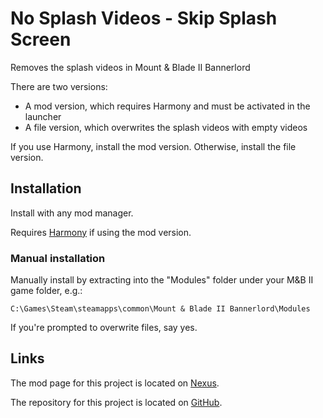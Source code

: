# No Splash Videos - Skip Splash Screen

Removes the splash videos in Mount &amp; Blade II Bannerlord

There are two versions:
* A mod version, which requires Harmony and must be activated in the launcher
* A file version, which overwrites the splash videos with empty videos

If you use Harmony, install the mod version. Otherwise, install the file version.

## Installation

Install with any mod manager.

Requires [Harmony](https://www.nexusmods.com/mountandblade2bannerlord/mods/2006) if using the mod version.

### Manual installation

Manually install by extracting into the "Modules" folder under your M&B II game folder, e.g.:

`C:\Games\Steam\steamapps\common\Mount & Blade II Bannerlord\Modules`

If you're prompted to overwrite files, say yes.

## Links

The mod page for this project is located on [Nexus](https://www.nexusmods.com/mountandblade2bannerlord/mods/4201).

The repository for this project is located on [GitHub](https://github.com/jzebedee/bannerlord_no_splash_video).
